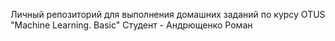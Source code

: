 Личный репозиторий для выполнения домашних заданий по курсу OTUS "Machine Learning. Basic"
Студент - Андрющенко Роман
